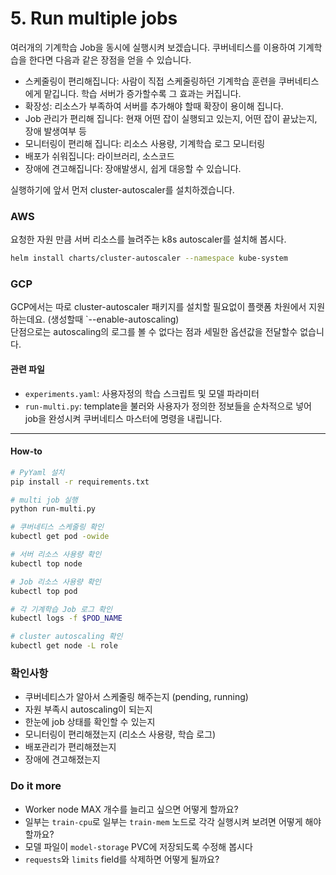 # 5. Run multiple jobs

여러개의 기계학습 Job을 동시에 실행시켜 보겠습니다.
쿠버네티스를 이용하여 기계학습을 한다면 다음과 같은 장점을 얻을 수 있습니다. 

- 스케줄링이 편리해집니다: 사람이 직접 스케줄링하던 기계학습 훈련을 쿠버네티스에게 맡깁니다. 학습 서버가 증가할수록 그 효과는 커집니다.
- 확장성: 리소스가 부족하여 서버를 추가해야 할때 확장이 용이해 집니다.
- Job 관리가 편리해 집니다: 현재 어떤 잡이 실행되고 있는지, 어떤 잡이 끝났는지, 장애 발생여부 등 
- 모니터링이 편리해 집니다: 리소스 사용량, 기계학습 로그 모니터링
- 배포가 쉬워집니다: 라이브러리, 소스코드
- 장애에 견고해집니다: 장애발생시, 쉽게 대응할 수 있습니다.

실행하기에 앞서 먼저 cluster-autoscaler를 설치하겠습니다.

### AWS

요청한 자원 만큼 서버 리소스를 늘려주는 k8s autoscaler를 설치해 봅시다.
```bash
helm install charts/cluster-autoscaler --namespace kube-system
```

### GCP
GCP에서는 따로 cluster-autoscaler 패키지를 설치할 필요없이 플랫폼 차원에서 지원하는데요. (생성할때 `--enable-autoscaling)  
단점으로는 autoscaling의 로그를 볼 수 없다는 점과 세밀한 옵션값을 전달할수 없습니다.


#### 관련 파일
- `experiments.yaml`: 사용자정의 학습 스크립트 및 모델 파라미터
- `run-multi.py`: template을 불러와 사용자가 정의한 정보들을 순차적으로 넣어 job을 완성시켜 쿠버네티스 마스터에 명령을 내립니다.

---
#### How-to

```bash
# PyYaml 설치
pip install -r requirements.txt

# multi job 실행
python run-multi.py

# 쿠버네티스 스케줄링 확인
kubectl get pod -owide

# 서버 리소스 사용량 확인
kubectl top node

# Job 리소스 사용량 확인
kubectl top pod

# 각 기계학습 Job 로그 확인
kubectl logs -f $POD_NAME

# cluster autoscaling 확인
kubectl get node -L role
```

### 확인사항
- 쿠버네티스가 알아서 스케줄링 해주는지 (pending, running)
- 자원 부족시 autoscaling이 되는지
- 한눈에 job 상태를 확인할 수 있는지
- 모니터링이 편리해졌는지 (리소스 사용량, 학습 로그)
- 배포관리가 편리해졌는지
- 장애에 견고해졌는지


### Do it more

- Worker node MAX 개수를 늘리고 싶으면 어떻게 할까요?
- 일부는 `train-cpu`로 일부는 `train-mem` 노드로 각각 실행시켜 보려면 어떻게 해야 할까요?
- 모델 파일이 `model-storage` PVC에 저장되도록 수정해 봅시다
- `requests`와 `limits` field를 삭제하면 어떻게 될까요? 
